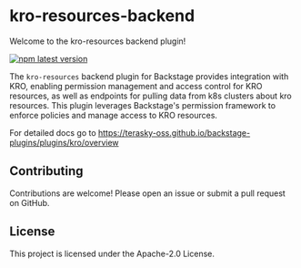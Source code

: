 # kro-resources-backend
Welcome to the kro-resources backend plugin!

[![npm latest version](https://img.shields.io/npm/v/@terasky/backstage-plugin-kro-resources-backend/latest.svg)](https://www.npmjs.com/package/@terasky/backstage-plugin-kro-resources-backend)

The `kro-resources` backend plugin for Backstage provides integration with KRO, enabling permission management and access control for KRO resources, as well as endpoints for pulling data from k8s clusters about kro resources. This plugin leverages Backstage's permission framework to enforce policies and manage access to KRO resources.

For detailed docs go to https://terasky-oss.github.io/backstage-plugins/plugins/kro/overview

## Contributing
Contributions are welcome! Please open an issue or submit a pull request on GitHub.

## License
This project is licensed under the Apache-2.0 License.
